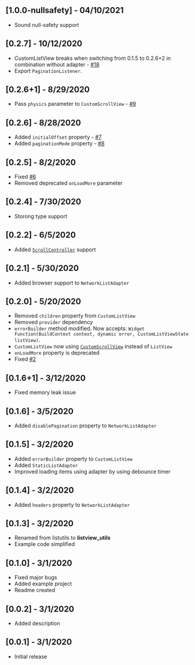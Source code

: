 ## [1.0.0-nullsafety] - 04/10/2021

- Sound null-safety support

## [0.2.7] - 10/12/2020

- CustomListView breaks when switching from 0.1.5 to 0.2.6+2 in combination without adapter - [#18](https://github.com/TheMisir/flutter-listutils/issues/18)
- Export `PaginationListener`.

## [0.2.6+1] - 8/29/2020

- Pass `physics` parameter to `CustomScrollView` - [#9](https://github.com/TheMisir/flutter-listutils/pull/9)

## [0.2.6] - 8/28/2020

- Added `initialOffset` property - [#7](https://github.com/TheMisir/flutter-listutils/pull/7)
- Added `paginationMode` property - [#8](https://github.com/TheMisir/flutter-listutils/pull/8)

## [0.2.5] - 8/2/2020

- Fixed [#6](https://github.com/TheMisir/flutter-listutils/issues/6)
- Removed deprecated `onLoadMore` parameter

## [0.2.4] - 7/30/2020

- Storong type support

## [0.2.2] - 6/5/2020

- Added [`ScrollController`](https://api.flutter.dev/flutter/widgets/ScrollController-class.html) support

## [0.2.1] - 5/30/2020

- Added browser support to `NetworkListAdapter`

## [0.2.0] - 5/20/2020

- Removed `children` property from `CustomListView`
- Removed `provider` dependency
- `errorBuilder` method modified. Now accepts: `Widget Function(BuildContext context, dynamic error, CustomListViewState listView)`.
- `CustomListView` now using [`CustomScrollView`](https://api.flutter.dev/flutter/widgets/CustomScrollView-class.html) instead of `ListView`
- `onLoadMore` property is deprecated
- Fixed [#2](https://github.com/TheMisir/flutter-listutils/issues/2)

## [0.1.6+1] - 3/12/2020

- Fixed memory leak issue

## [0.1.6] - 3/5/2020

- Added `disablePagination` property to `NetworkListAdapter`

## [0.1.5] - 3/2/2020

- Added `errorBuilder` property to `CustomListView`
- Added `StaticListAdapter`
- Improved loading items using adapter by using debounce timer

## [0.1.4] - 3/2/2020

- Added `headers` property to `NetworkListAdapter`

## [0.1.3] - 3/2/2020

- Renamed from listutils to **listview_utils**
- Example code simplified

## [0.1.0] - 3/1/2020

- Fixed major bugs
- Added example project
- Readme created

## [0.0.2] - 3/1/2020

- Added description

## [0.0.1] - 3/1/2020

- Initial release
